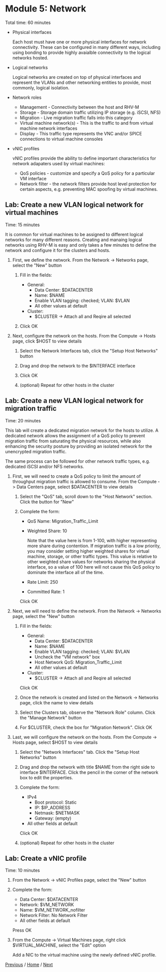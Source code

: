 # Module 5: Network

Total time: 60 minutes

* Physical interfaces
  
  Each host must have one or more physical interfaces for network connectivity.  These can be configured in many different ways, including using bonding to provide highly avaialble connectivity to the logical networks hosted.
  
* Logical networks
  
  Logical networks are created on top of physical interfaces and represent the VLANs and other networking entities to provide, most commonly, logical isolation.
  
* Network roles
  * Management - Connectivity between the host and RHV-M
  * Storage - Storage domain traffic utilizing IP storage (e.g. iSCSI, NFS)
  * Migration - Live migration traffic falls into this category
  * Virtual machine network(s) - This is the traffic to and from virtual machine network interfaces
  * Display - This traffic type represents the VNC and/or SPICE connections to virtual machine consoles
  
* vNIC profiles
  
  vNIC profiles provide the ability to define important characteristics for network adapaters used by virtual machines:
  
    * QoS policies - customize and specify a QoS policy for a particular VM interface
    * Network filter - the network filters provide host level protection for certain aspects, e.g. preventing MAC spoofing by virtual machines.

## Lab: Create a new VLAN logical network for virtual machines

Time: 15 minutes

It is common for virtual machines to be assigned to different logical networks for many different reasons.  Creating and manaing logical networks using RHV-M is easy and only takes a few minutes to define the network and configure it for the clusters and hosts.

1. First, we define the network.  From the Network -> Networks page, select the "New" button
   
   1. Fill in the fields:
      
      * General:
        * Data Center: $DATACENTER
        * Name: $NAME
        * Enable VLAN tagging: checked; VLAN: $VLAN
        * All other values at default
      * Cluster:
        * $CLUSTER -> Attach all and Reqire all selected
      
   1. Click OK
   
1. Next, configure the network on the hosts.  From the Compute -> Hosts page, click $HOST to view details
      
   1. Select the Network Interfaces tab, click the "Setup Host Networks" button
      
   1. Drag and drop the network to the $INTERFACE interface
      
   1. Click OK
      
   1. (optional) Repeat for other hosts in the cluster

## Lab: Create a new VLAN logical network for migration traffic

Time: 20 minutes

This lab will create a dedicated migration network for the hosts to utilize.  A dedicated network allows the assignment of a QoS policy to prevent migration traffic from saturating the physical resources, while also enhancing the security posture by providing an isolated network for the unencrypted migration traffic.

The same process can be followed for other network traffic types, e.g. dedicated iSCSI and/or NFS networks.

1. First, we will need to create a QoS policy to limit the amount of throughput migration traffic is allowed to consume.  From the Compute -> Data Centers page, select $DATACENTER to view details
   
   1. Select the "QoS" tab, scroll down to the "Host Network" section.  Click the button for "New"
      
   1. Complete the form:
      
      * QoS Name: Migration_Traffic_Limit
      * Weighted Share: 10
        
        Note that the value here is from 1-100, with higher representing more share during contention.  If migration traffic is a low priority, you may consider setting higher weighted shares for virtual machine, storage, or other traffic types.  This value is relative to other weighted share values for networks sharing the physical interface, so a value of 100 here will not cause this QoS policy to dominate the interface all of the time.
      
      * Rate Limit: 250
      * Committed Rate: 1
      
      Click OK
      
1. Next, we will need to define the network.  From the Network -> Networks page, select the "New" button
      
   1. Fill in the fields:
      
      * General:
        * Data Center: $DATACENTER
        * Name: $NAME
        * Enable VLAN tagging: checked; VLAN: $VLAN
        * Uncheck the "VM network" box
        * Host Network QoS: Migration_Traffic_Limit
        * All other values at default
      * Cluster:
        * $CLUSTER -> Attach all and Reqire all selected
      
      Click OK
      
   1. Once the network is created and listed on the Network -> Networks page, click the name to view details
   
   1. Select the Clusters tab, observe the "Network Role" column.  Click the "Manage Network" button
   
   1. For $CLUSTER, check the box for "Migration Network".  Click OK
   
1. Last, we will configure the network on the hosts.  From the Compute -> Hosts page, select $HOST to view details
   
   1. Select the "Network Interfaces" tab.  Click the "Setup Host Networks" button
      
   1. Drag and drop the network with title $NAME from the right side to interface $INTERFACE.  Click the pencil in the corner of the network box to edit the properties.
      
   1. Complete the form:
      
      * IPv4
        * Boot protocol: Static
        * IP: $IP_ADDRESS
        * Netmask: $NETMASK
        * Gateway: (empty)
      * All other fields at default
      
      Click OK
      
   1. (optional) Repeat for other hosts in the cluster

## Lab: Create a vNIC profile

Time: 10 minutes

1. From the Network -> vNIC Profiles page, select the "New" button
   
1. Complete the form:
   
   * Data Center: $DATACENTER
   * Network: $VM_NETWORK
   * Name: $VM_NETWORK_nofilter
   * Network Filter: No Network Filter
   * All other fields at default
   
   Press OK
   
1. From the Compute -> Virtual Machines page, right click $VIRTUAL_MACHINE, select the "Edit" option
   
   Add a NIC to the virtual machine using the newly defined vNIC profile.

[Previous](../module_4/README.md) / [Home](../README.md) / [Next](../module_6/README.md)